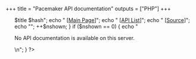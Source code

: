 +++
title = "Pacemaker API documentation"
outputs = ["PHP"]
+++

<ul>

<?php

$runs = glob("*");
array_multisort(array_map('filemtime', $runs), SORT_DESC, $runs);

$nshown = 0;
foreach ($runs as $hash) {
    if (strstr($hash, "index")) {
        continue;
    }
    if (strstr($hash, "-")) {
        $title = "Version";
        $path = "releases/tag";
    } else {
        $title = "Commit";
        $path = "commit";
    }

    echo "<li>$title $hash";
    echo " [<a href=$hash/index.html>Main Page</a>]";
    echo " [<a href=$hash/modules.html>API List</a>]";
    echo " [<a href=\"https://github.com/ClusterLabs/pacemaker/$path/$hash\">Source</a>]";
    echo "</li>";
    ++$nshown;
}
if ($nshown == 0) {
    echo "<p>No API documentation is available on this server.</p>\n";
}

?>
</ul>
